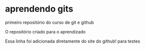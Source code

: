 # aprendendo gits
 primeiro repositório do curso de git e github

O repositório criado para o aprendizado 

Essa linha foi adicionada diretamente do site do github! para testes
